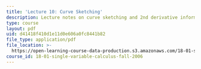 ```yaml
---
title: 'Lecture 10: Curve Sketching'
description: Lecture notes on curve sketching and 2nd derivative information.
type: course
layout: pdf
uid: d41418f410d1e11d0e606a0fc8441b82
file_type: application/pdf
file_location: >-
  https://open-learning-course-data-production.s3.amazonaws.com/18-01-single-variable-calculus-fall-2006/d41418f410d1e11d0e606a0fc8441b82_lec10.pdf
course_id: 18-01-single-variable-calculus-fall-2006
---
```

